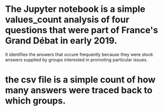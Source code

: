 # The Jupyter notebook is a simple values_count analysis of four questions that were part of France's Grand Débat in early 2019.
It identifies the answers that occure frequently because they were stock answers supplied by groups interested in promoting 
particular issues.

# the csv file is a simple count of how many answers were traced back to which groups.
